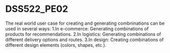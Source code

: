 # DSS522_PE02
The real world user case for creating and generating combninations can be used in several ways: 
1.In e-commerce: Generating combinations of products for recommendations.
2.In logistics: Generating combinations of different delivery options and routes.
3.In design: Creating combinations of different design elements (colors, shapes, etc.).
